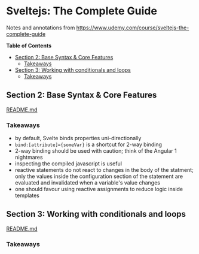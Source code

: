 # Sveltejs: The Complete Guide

Notes and annotations from https://www.udemy.com/course/sveltejs-the-complete-guide

<!-- START doctoc generated TOC please keep comment here to allow auto update -->
<!-- DON'T EDIT THIS SECTION, INSTEAD RE-RUN doctoc TO UPDATE -->
**Table of Contents**

- [Section 2: Base Syntax & Core Features](#section-2-base-syntax--core-features)
  - [Takeaways](#takeaways)
- [Section 3: Working with conditionals and loops](#section-3-working-with-conditionals-and-loops)
  - [Takeaways](#takeaways-1)

<!-- END doctoc generated TOC please keep comment here to allow auto update -->

## Section 2: Base Syntax & Core Features

[README.md](./section-02/README.md)

### Takeaways

- by default, Svelte binds properties uni-directionally
- `bind:[attribute]={someVar}` is a shortcut for 2-way binding
- 2-way binding should be used with caution; think of the Angular 1 nightmares
- inspecting the compiled javascript is useful
- reactive statements do not react to changes in the body of the statment; only
    the values inside the configuration section of the statement are evaluated
    and invalidated when a variable's value changes
- one should favour using reactive assignments to reduce logic inside templates


## Section 3: Working with conditionals and loops

[README.md](./section-03/README.md)

### Takeaways
